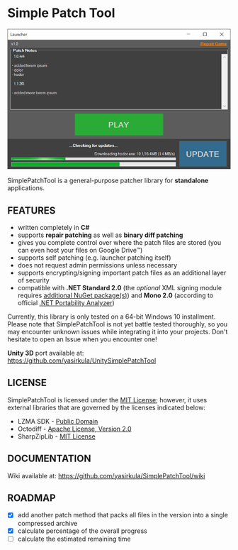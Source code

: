 # Simple Patch Tool

![screenshot](Images/launcher-winforms.png)

SimplePatchTool is a general-purpose patcher library for **standalone** applications.

## FEATURES

- written completely in **C#**
- supports **repair patching** as well as **binary diff patching**
- gives you complete control over where the patch files are stored (you can even host your files on Google Drive™)
- supports self patching (e.g. launcher patching itself)
- does not request admin permissions unless necessary
- supports encrypting/signing important patch files as an additional layer of security
- compatible with **.NET Standard 2.0** (the *optional* XML signing module requires [additional NuGet package(s)](https://www.nuget.org/packages/System.Security.Cryptography.Xml/)) and **Mono 2.0** (according to official [.NET Portability Analyzer](https://docs.microsoft.com/en-us/dotnet/standard/analyzers/portability-analyzer))

Currently, this library is only tested on a 64-bit Windows 10 installment. Please note that SimplePatchTool is not yet battle tested thoroughly, so you may encounter unknown issues while integrating it into your projects. Don't hesitate to open an Issue when you encounter one!

**Unity 3D** port available at: https://github.com/yasirkula/UnitySimplePatchTool

## LICENSE

SimplePatchTool is licensed under the [MIT License](LICENSE); however, it uses external libraries that are governed by the licenses indicated below:

- LZMA SDK - [Public Domain](https://www.7-zip.org/sdk.html)
- Octodiff - [Apache License, Version 2.0](https://github.com/OctopusDeploy/Octodiff/blob/master/LICENSE.txt)
- SharpZipLib - [MIT License](https://github.com/icsharpcode/SharpZipLib/blob/master/LICENSE.txt)

## DOCUMENTATION

Wiki available at: https://github.com/yasirkula/SimplePatchTool/wiki

## ROADMAP

- [x] add another patch method that packs all files in the version into a single compressed archive
- [x] calculate percentage of the overall progress
- [ ] calculate the estimated remaining time
